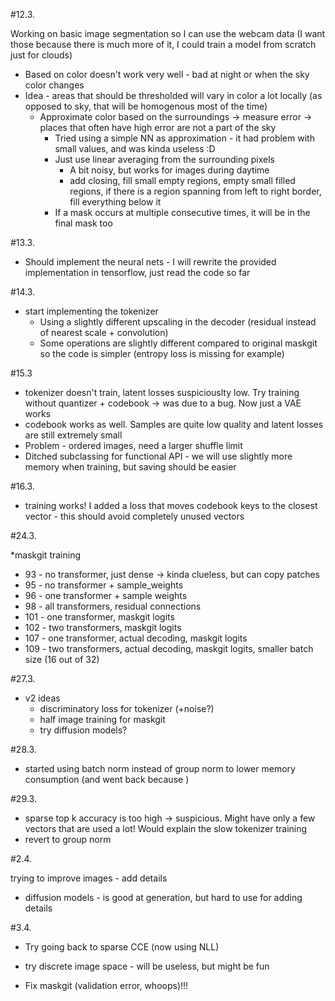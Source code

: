 #12.3. 

Working on basic image segmentation so I can use the webcam data (I want those because there is much more of it, I could train a model from scratch just for clouds)

* Based on color doesn't work very well - bad at night or when the sky color changes 
* Idea - areas that should be thresholded will vary in color a lot locally (as opposed to sky, that will be homogenous most of the time)
    * Approximate color based on the surroundings -> measure error -> places that often have high error are not a part of the sky
        * Tried using a simple NN as approximation - it had problem with small values, and was kinda useless :D
        * Just use linear averaging from the surrounding pixels
            * A bit noisy, but works for images during daytime
            * add closing, fill small empty regions, empty small filled regions, if there is a region spanning from left to right border, fill everything below it
        * If a mask occurs at multiple consecutive times, it will be in the final mask too

#13.3.

* Should implement the neural nets - I will rewrite the provided implementation in tensorflow, just read the code so far

#14.3.

* start implementing the tokenizer
    * Using a slightly different upscaling in the decoder (residual instead of nearest scale + convolution)
    * Some operations are slightly different compared to original maskgit so the code is simpler (entropy loss is missing for example)

#15.3

* tokenizer doesn't train, latent losses suspiciouslty low. Try training without quantizer + codebook -> was due to a bug. Now just a VAE works
* codebook works as well. Samples are quite low quality and latent losses are still extremely small
* Problem - ordered images, need a larger shuffle limit
* Ditched subclassing for functional API - we will use slightly more memory when training, but saving should be easier

#16.3.
* training works! I added a loss that moves codebook keys to the closest vector - this should avoid completely unused vectors


#24.3.

*maskgit training
 * 93 - no transformer, just dense -> kinda clueless, but can copy patches
 * 95 - no transformer + sample_weights
 * 96 - one transformer + sample weights
 * 98 - all transformers, residual connections
 * 101 - one transformer, maskgit logits
 * 102 - two transformers, maskgit logits
 * 107 - one transformer, actual decoding, maskgit logits
 * 109 - two transformers, actual decoding, maskgit logits, smaller batch size (16 out of 32)


#27.3.

* v2 ideas
    * discriminatory loss for tokenizer (+noise?)
    * half image training for maskgit
    * try diffusion models?

#28.3.
 * started using batch norm instead of group norm to lower memory consumption (and went back because )
 

#29.3.
 * sparse top k accuracy is too high -> suspicious. Might have only a few vectors that are used a lot! Would explain the slow tokenizer training
 * revert to group norm



#2.4.

trying to improve images - add details
 * diffusion models - is good at generation, but hard to use for adding details


#3.4.
 * Try going back to sparse CCE (now using NLL)

 * try discrete image space - will be useless, but might be fun


 * Fix maskgit (validation error, whoops)!!!
